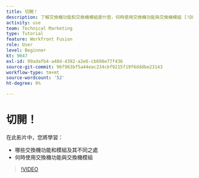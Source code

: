 ```yaml
---
title: 切開！
description: 了解交換機功能和交換機模組是什麼，何時使用交換機功能與交換機模組 [!DNL Adobe Workfront Fusion].
activity: use
team: Technical Marketing
type: Tutorial
feature: Workfront Fusion
role: User
level: Beginner
kt: 9047
exl-id: 99adafb4-a40d-4392-a2e6-cb698e77f436
source-git-commit: 96f963bf5a44eac234cbf9215f19f6dddbe23143
workflow-type: tm+mt
source-wordcount: '52'
ht-degree: 0%

---
```


# 切開！

在此影片中，您將學習：

* 哪些交換機功能和模組及其不同之處
* 何時使用交換機功能與交換機模組

>[!VIDEO](https://video.tv.adobe.com/v/335288/?quality=12)
